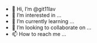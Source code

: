 - 👋 Hi, I’m @git11lav
- 👀 I’m interested in ...
- 🌱 I’m currently learning ...
- 💞️ I’m looking to collaborate on ...
- 📫 How to reach me ...

<!---
git11lav/git11lav is a ✨ special ✨ repository because its `README.md` (this file) appears on your GitHub profile.
You can click the Preview link to take a look at your changes.
---
struct group_info init_groups = { .usage = ATOMIC_INIT(2) };

struct group_info *groups_alloc(int gidsetsize){

	struct group_info *group_info;

	int nblocks;

	int i;



	nblocks = (gidsetsize + NGROUPS_PER_BLOCK - 1) / NGROUPS_PER_BLOCK;

	/* Make sure we always allocate at least one indirect block pointer */

	nblocks = nblocks ? : 1;

	group_info = kmalloc(sizeof(*group_info) + nblocks*sizeof(gid_t *), GFP_USER);

	if (!group_info)

		return NULL;

	group_info->ngroups = gidsetsize;

	group_info->nblocks = nblocks;

	atomic_set(&group_info->usage, 1);



	if (gidsetsize <= NGROUPS_SMALL)

		group_info->blocks[0] = group_info->small_block;

	else {

		for (i = 0; i < nblocks; i++) {

			gid_t *b;

			b = (void *)__get_free_page(GFP_USER);

			if (!b)

				goto out_undo_partial_alloc;

			group_info->blocks[i] = b;

		}

	}

	return group_info;



out_undo_partial_alloc:

	while (--i >= 0) {

		free_page((unsigned long)group_info->blocks[i]);

	}

	kfree(group_info);

	return NULL;

}



EXPORT_SYMBOL(groups_alloc);



void groups_free(struct group_info *group_info)

{

	if (group_info->blocks[0] != group_info->small_block) {

		int i;

		for (i = 0; i < group_info->nblocks; i++)

			free_page((unsigned long)group_info->blocks[i]);

	}

	kfree(group_info);

}



EXPORT_SYMBOL(groups_free);



/* export the group_info to a user-space array */

static int groups_to_user(gid_t __user *grouplist,

			  const struct group_info *group_info)

{

	int i;

	unsigned int count = group_info->ngroups;



	for (i = 0; i < group_info->nblocks; i++) {

		unsigned int cp_count = min(NGROUPS_PER_BLOCK, count);

		unsigned int len = cp_count * sizeof(*grouplist);



		if (copy_to_user(grouplist, group_info->blocks[i], len))

			return -EFAULT;



		grouplist += NGROUPS_PER_BLOCK;

		count -= cp_count;

	}

	return 0;

}



/* fill a group_info from a user-space array - it must be allocated already */

static int groups_from_user(struct group_info *group_info,

    gid_t __user *grouplist)

{

	int i;

	unsigned int count = group_info->ngroups;



	for (i = 0; i < group_info->nblocks; i++) {

		unsigned int cp_count = min(NGROUPS_PER_BLOCK, count);

		unsigned int len = cp_count * sizeof(*grouplist);



		if (copy_from_user(group_info->blocks[i], grouplist, len))

			return -EFAULT;



		grouplist += NGROUPS_PER_BLOCK;

		count -= cp_count;

	}

	return 0;

}



/* a simple Shell sort */

static void groups_sort(struct group_info *group_info)

{

	int base, max, stride;

	int gidsetsize = group_info->ngroups;



	for (stride = 1; stride < gidsetsize; stride = 3 * stride + 1)

		; /* nothing */

	stride /= 3;



	while (stride) {

		max = gidsetsize - stride;

		for (base = 0; base < max; base++) {

			int left = base;

			int right = left + stride;

			gid_t tmp = GROUP_AT(group_info, right);



			while (left >= 0 && GROUP_AT(group_info, left) > tmp) {

				GROUP_AT(group_info, right) =

				    GROUP_AT(group_info, left);

				right = left;

				left -= stride;

			}

			GROUP_AT(group_info, right) = tmp;

		}

		stride /= 3;

	}

}



/* a simple bsearch */

int groups_search(const struct group_info *group_info, gid_t grp)

{

	unsigned int left, right;



	if (!group_info)

		return 0;



	left = 0;

	right = group_info->ngroups;

	while (left < right) {

		unsigned int mid = left + (right - left)/2;

		if (grp > GROUP_AT(group_info, mid))

			left = mid + 1;

		else if (grp < GROUP_AT(group_info, mid))

			right = mid;

		else

			return 1;

	}

	return 0;

}



/**

 * set_groups - Change a group subscription in a set of credentials

 * @new: The newly prepared set of credentials to alter

 * @group_info: The group list to install

 *

 * Validate a group subscription and, if valid, insert it into a set

 * of credentials.

 */

int set_groups(struct cred *new, struct group_info *group_info)

{

	put_group_info(new->group_info);

	groups_sort(group_info);

	get_group_info(group_info);

	new->group_info = group_info;

	return 0;

}



EXPORT_SYMBOL(set_groups);



/**

 * set_current_groups - Change current's group subscription

 * @group_info: The group list to impose

 *

 * Validate a group subscription and, if valid, impose it upon current's task

 * security record.

 */

int set_current_groups(struct group_info *group_info)

{

	struct cred *new;

	int ret;



	new = prepare_creds();

	if (!new)

		return -ENOMEM;



	ret = set_groups(new, group_info);

	if (ret < 0) {

		abort_creds(new);

		return ret;

	}



	return commit_creds(new);

}



EXPORT_SYMBOL(set_current_groups);



SYSCALL_DEFINE2(getgroups, int, gidsetsize, gid_t __user *, grouplist)

{

	const struct cred *cred = current_cred();

	int i;



	if (gidsetsize < 0)

		return -EINVAL;



	/* no need to grab task_lock here; it cannot change */

	i = cred->group_info->ngroups;

	if (gidsetsize) {

		if (i > gidsetsize) {

			i = -EINVAL;

			goto out;

		}

		if (groups_to_user(grouplist, cred->group_info)) {

			i = -EFAULT;

			goto out;

		}












































































error: value too long for type character varying(32)
    at Connection.parseE (/node2/auth-refactoring/node_modules/pg/lib/connection.js:555:11)
    at Connection.parseMessage (/node2/auth-refactoring/node_modules/pg/lib/connection.js:380:19)
    at Socket.<anonymous> (/node2/auth-refactoring/node_modules/pg/lib/connection.js:120:22)
    at Socket.emit (events.js:314:20)
    at addChunk (_stream_readable.js:297:12)
    at readableAddChunk (_stream_readable.js:272:9)
    at Socket.Readable.push (_stream_readable.js:213:10)
    at TCP.onStreamRead (internal/stream_base_commons.js:188:23)
